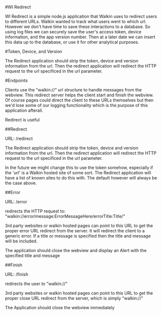 #WI Redirect

WI Redirect is a simple node.js application that Walkin uses to redirect users to different URLs. Walkin wanted to track what users went to which url. However we don't have time to save these interactions to a database. So using log files we can securely save the user's access token, device information, and the app version number. Then at a later date we can insert this data up to the database, or use it for other analytical purposes.

#Token, Device, and Version

The Redirect application should strip the token, device and version information from the url. Then the redirect application will redirect the HTTP request to the url specificed in the url parameter.

#Endpoints

Clients use the "walkin://" url structure to handle messages from the webview. This redirect server helps the client start and finish the webview. Of course pages could direct the client to these URLs themselves but then we'd lose some of our logging functionality which is the purpose of this application afterall. 

Redirect is useful 

##Redirect

URL:
/redirect

The Redirect application should strip the token, device and version information from the url. Then the redirect application will redirect the HTTP request to the url specificed in the url parameter.

In the future we might change this to use the token somehow, especially if the 'url' is a Walkin hosted site of some sort. The Redirect application will have a list of known sites to do this with. The default however will always be the case above.

##Error

URL:
/error

redirects the HTTP request to: "walkin://error/message:ErrorMessageHere/errorTitle:Title/"

3rd party websites or walkin hosted pages can point to this URL to get the proper error URL redirect from the server. It will redirect the client to a generic error. If a title or message is specified then the title and message will be included.

The application should close the webview and display an Alert with the specified title and message

##Finish

URL:
/finish 

redirects the user to "walkin://"

3rd party websites or walkin hosted pages can point to this URL to get the proper close URL redirect from the server, which is simply "walkin://" 

The Application should close the webview immediately

